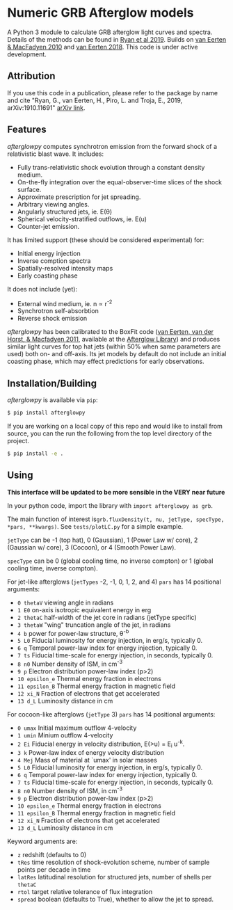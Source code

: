 # Numeric GRB Afterglow models

A Python 3 module to calculate GRB afterglow light curves and spectra. Details of the methods can be found in [Ryan et al 2019](https://arxiv.org/abs/1909.11691). Builds on [van Eerten & MacFadyen 2010](https://arxiv.org/abs/1006.5125) and [van Eerten 2018](https://arxiv.org/abs/1801.01848).  This code is under active development.

## Attribution

If you use this code in a publication, please refer to the package by name and cite "Ryan, G., van Eerten, H., Piro, L. and Troja, E., 2019, arXiv:1910.11691" [arXiv link](https://arxiv.org/abs/1909.11691).

## Features

_afterglowpy_ computes synchrotron emission from the forward shock of a relativistic blast wave.  It includes:
- Fully trans-relativistic shock evolution through a constant density medium.
- On-the-fly integration over the equal-observer-time slices of the shock surface.
- Approximate prescription for jet spreading.
- Arbitrary viewing angles.
- Angularly structured jets, ie. E(&theta;)
- Spherical velocity-stratified outflows, ie. E(u)
- Counter-jet emission.

It has limited support (these should be considered experimental) for:
- Initial energy injection
- Inverse comption spectra
- Spatially-resolved intensity maps
- Early coasting phase

It does not include (yet):
- External wind medium, ie. n &prop; r<sup>-2</sup>
- Synchrotron self-absorbtion
- Reverse shock emission

_afterglowpy_ has been calibrated to the BoxFit code ([van Eerten, van der Horst, & Macfadyen 2011](https://arxiv.org/abs/1110.5089), available at the [Afterglow Library](https://cosmo.nyu.edu/afterglowlibrary/boxfit2011.html)) and produces similar light curves for top hat jets (within 50% when same parameters are used) both on- and off-axis.  Its jet models by default do not include an initial coasting phase, which may effect predictions for early observations.

## Installation/Building


_afterglowpy_ is available via `pip`:
```bash
$ pip install afterglowpy
```

If you are working on a local copy of this repo and would like to install from source, you can the run the following from the top level directory of the project.
```bash
$ pip install -e .
```

## Using

**This interface will be updated to be more sensible in the VERY near future**

In your python code, import the library with `import afterglowpy as grb`.  

The main function of interest is`grb.fluxDensity(t, nu, jetType, specType, *pars, **kwargs)`.  See `tests/plotLC.py` for a simple example.

`jetType` can be -1 (top hat), 0 (Gaussian), 1 (Power Law w/ core), 2 (Gaussian w/ core), 3 (Cocoon), or 4 (Smooth Power Law).  

`specType` can be 0 (global cooling time, no inverse compton) or 1 (global cooling time, inverse compton).

For jet-like afterglows (`jetTypes` -2, -1, 0, 1, 2, and 4) `pars` has 14 positional arguments:
- `0 thetaV` viewing angle in radians
- `1 E0` on-axis isotropic equivalent energy in erg
- `2 thetaC` half-width of the jet core in radians (jetType specific)
- `3 thetaW` "wing" truncation angle of the jet, in radians
- `4 b` power for power-law structure, &theta;<sup>-b</sup>
- `5 L0` Fiducial luminosity for energy injection, in erg/s, typically 0.
- `6 q` Temporal power-law index for energy injection, typically 0.
- `7 ts` Fiducial time-scale for energy injection, in seconds, typically 0.
- `8 n0` Number density of ISM, in cm<sup>-3</sup>
- `9 p` Electron distribution power-law index (p>2)
- `10 epsilon_e` Thermal energy fraction in electrons
- `11 epsilon_B` Thermal energy fraction in magnetic field
- `12 xi_N` Fraction of electrons that get accelerated
- `13 d_L` Luminosity distance in cm

For cocoon-like afterglows (`jetType` 3) `pars` has 14 positional arguments:
- `0 umax` Initial maximum outflow 4-velocity
- `1 umin` Minium outflow 4-velocity
- `2 Ei` Fiducial energy in velocity distribution, E(>u) = E<sub>i</sub>  u<sup>-k</sup>.
- `3 k` Power-law index of energy velocity distribution  
- `4 Mej` Mass of material at `umax' in solar masses
- `5 L0` Fiducial luminosity for energy injection, in erg/s, typically 0.
- `6 q` Temporal power-law index for energy injection, typically 0.
- `7 ts` Fiducial time-scale for energy injection, in seconds, typically 0.
- `8 n0` Number density of ISM, in cm<sup>-3</sup>
- `9 p` Electron distribution power-law index (p>2)
- `10 epsilon_e` Thermal energy fraction in electrons
- `11 epsilon_B` Thermal energy fraction in magnetic field
- `12 xi_N` Fraction of electrons that get accelerated
- `13 d_L` Luminosity distance in cm

Keyword arguments are:
- `z` redshift (defaults to 0)
- `tRes` time resolution of shock-evolution scheme, number of sample points per decade in time
- `latRes` latitudinal resolution for structured jets, number of shells per `thetaC`
- `rtol` target relative tolerance of flux integration
- `spread` boolean (defaults to True), whether to allow the jet to spread.




